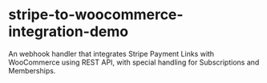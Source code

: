 # stripe-to-woocommerce-integration-demo
An webhook handler that integrates Stripe Payment Links with WooCommerce using REST API, with special handling for Subscriptions and Memberships.

